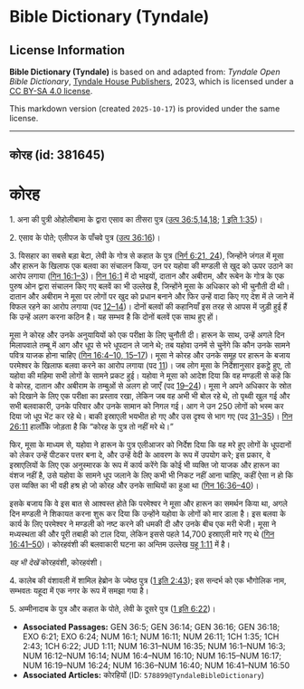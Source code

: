 # Bible Dictionary (Tyndale)

## License Information

**Bible Dictionary (Tyndale)** is based on and adapted from: _Tyndale Open Bible Dictionary_, [Tyndale House Publishers](https://tyndaleopenresources.com/), 2023, which is licensed under a [CC BY-SA 4.0 license](https://creativecommons.org/licenses/by-sa/4.0/legalcode.en).

This markdown version (created `2025-10-17`) is provided under the same license.



--------------------------------

## कोरह (id: 381645)

कोरह
====

1\. अना की पुत्री ओहोलीबामा के द्वारा एसाव का तीसरा पुत्र ([उत्प 36:5,14,18](https://ref.ly/Gen36:5,Gen36:14,Gen36:18); [1 इति 1:35](https://ref.ly/1Chr1:35))।

2\. एसाव के पोते; एलीपज के पाँचवे पुत्र ([उत्प 36:16](https://ref.ly/Gen36:16))।

3\. यिसहार का सबसे बड़ा बेटा, लेवी के गोत्र से कहात के पुत्र ([निर्ग 6:21, 24](https://ref.ly/Exod6:21,Exod6:24)), जिन्होंने जंगल में मूसा और हारून के खिलाफ एक बलवा का संचालन किया, उन पर यहोवा की मण्डली से खुद को ऊपर उठाने का आरोप लगाया ([गिन 16:1–3](https://ref.ly/Num16:1-Num16:3))। [गिन 16:1](https://ref.ly/Num16:1) में दो भाइयों, दातान और अबीराम, और रूबेन के गोत्र के एक पुरुष ओन द्वारा संचालन किए गए बलवें का भी उल्लेख है, जिन्होंने मूसा के अधिकार को भी चुनौती दी थी। दातान और अबीराम ने मूसा पर लोगों पर खुद को प्रधान बनाने और फिर उन्हें वादा किए गए देश में ले जाने में विफल रहने का आरोप लगाया (पद [12–14](https://ref.ly/Num16:12-Num16:14))। दोनों बलवों की कहानियाँ इस तरह से आपस में जुड़ी हुई हैं कि उन्हें अलग करना कठिन है। यह सम्भव है कि दोनों बलवें एक साथ हुए हों।

मूसा ने कोरह और उनके अनुयायियों को एक परीक्षा के लिए चुनौती दी। हारून के साथ, उन्हें अगले दिन मिलापवाले तम्बू में आग और धूप से भरे धूपदान ले जाने थे; तब यहोवा उनमें से चुनेंगे कि कौन उनके सामने पवित्र याजक होना चाहिए ([गिन 16:4–10, 15–17](https://ref.ly/Num16:4-Num16:10,Num16:15-Num16:17))। मूसा ने कोरह और उनके समूह पर हारून के बजाय परमेश्वर के खिलाफ बलवा करने का आरोप लगाया (पद [11](https://ref.ly/Num16:11))। जब लोग मूसा के निर्देशानुसार इकट्ठे हुए, तो यहोवा की महिमा सभी लोगों के सामने प्रकट हुई। यहोवा ने मूसा को आदेश दिया कि वह मण्डली से कहे कि वे कोरह, दातान और अबीराम के तम्बुओं से अलग हो जाएँ (पद [19–24](https://ref.ly/Num16:19-Num16:24))। मूसा ने अपने अधिकार के स्रोत को दिखाने के लिए एक परीक्षा का प्रस्ताव रखा, लेकिन जब वह अभी भी बोल रहे थे, तो पृथ्वी खुल गई और सभी बलवाकारी, उनके परिवार और उनके सामान को निगल गई। आग ने उन 250 लोगों को भस्म कर दिया जो धूप भेंट कर रहे थे। बाकी इस्राएली भयभीत हो गए और उस दृश्य से भाग गए (पद [31–35](https://ref.ly/Num16:31-Num16:35))। [गिन 26:11](https://ref.ly/Num26:11) हालाँकि जोड़ता है कि “कोरह के पुत्र तो नहीं मरे थे।”

फिर, मूसा के माध्यम से, यहोवा ने हारून के पुत्र एलीआजर को निर्देश दिया कि वह मरे हुए लोगों के धूपदानों को लेकर उन्हें पीटकर पत्तर बना दे, और उन्हें वेदी के आवरण के रूप में उपयोग करे; इस प्रकार, वे इस्राएलियों के लिए एक अनुस्मारक के रूप में कार्य करेंगे कि कोई भी व्यक्ति जो याजक और हारून का वंशज नहीं है, उसे यहोवा के सामने धूप जलाने के लिए कभी भी निकट नहीं आना चाहिए, कहीं ऐसा न हो कि उस व्यक्ति का भी वही हश्र हो जो कोरह और उनके साथियों का हुआ था ([गिन 16:36–40](https://ref.ly/Num16:36-Num16:40))।

इसके बजाय कि वे इस बात से आश्वस्त होते कि परमेश्वर ने मूसा और हारून का समर्थन किया था, अगले दिन मण्डली ने शिकायत करना शुरू कर दिया कि उन्होंने यहोवा के लोगों को मार डाला है। इस बलवा के कार्य के लिए परमेश्वर ने मण्डली को नष्ट करने की धमकी दी और उनके बीच एक मरी भेजी। मूसा ने मध्यस्थता की और पूरी तबाही को टाल दिया, लेकिन इससे पहले 14,700 इस्राएली मारे गए थे ([गिन 16:41–50](https://ref.ly/Num16:41-Num16:50))। कोरहवंशी की बलवाकारी घटना का अन्तिम उल्लेख [यहू 1:11](https://ref.ly/Jude1:11) में है।

*यह भी देखें* कोरहवंशी, कोरहवंशी।

4\. कालेब की वंशावली में शामिल हेब्रोन के ज्येष्ठ पुत्र ([1 इति 2:43](https://ref.ly/1Chr2:43)); इस सन्दर्भ को एक भौगोलिक नाम, सम्भवतः यहूदा में एक नगर के रूप में समझा गया है।

5\. अम्मीनादाब के पुत्र और कहात के पोते, लेवी के दूसरे पुत्र ([1 इति 6:22](https://ref.ly/1Chr6:22))।

* **Associated Passages:** GEN 36:5; GEN 36:14; GEN 36:16; GEN 36:18; EXO 6:21; EXO 6:24; NUM 16:1; NUM 16:11; NUM 26:11; 1CH 1:35; 1CH 2:43; 1CH 6:22; JUD 1:11; NUM 16:31–NUM 16:35; NUM 16:1–NUM 16:3; NUM 16:12–NUM 16:14; NUM 16:4–NUM 16:10; NUM 16:15–NUM 16:17; NUM 16:19–NUM 16:24; NUM 16:36–NUM 16:40; NUM 16:41–NUM 16:50
* **Associated Articles:** कोरहियों  (ID: `578899@TyndaleBibleDictionary`)

